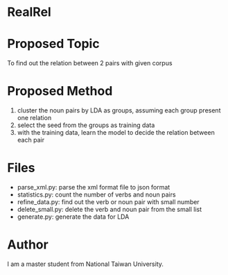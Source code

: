 RealRel
=======

Proposed Topic
===
To find out the relation between 2 pairs with given corpus

Proposed Method
===
1. cluster the noun pairs by LDA as groups, assuming each group present one relation
2. select the seed from the groups as training data
3. with the training data, learn the model to decide the relation between each pair

Files
===
* parse_xml.py: parse the xml format file to json format
* statistics.py: count the number of verbs and noun pairs
* refine_data.py: find out the verb or noun pair with small number
* delete_small.py: delete the verb and noun pair from the small list
* generate.py: generate the data for LDA

Author
===
I am a master student from National Taiwan University.

